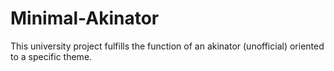 # Minimal-Akinator
This university project fulfills the function of an akinator (unofficial) oriented to a specific theme.
